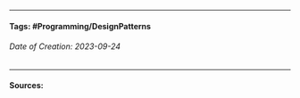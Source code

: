 __________________________________________________________________________
#### **Tags:** #Programming/DesignPatterns 
###### *Date of Creation: 2023-09-24*
__________________________________________________________________________


#### Sources: